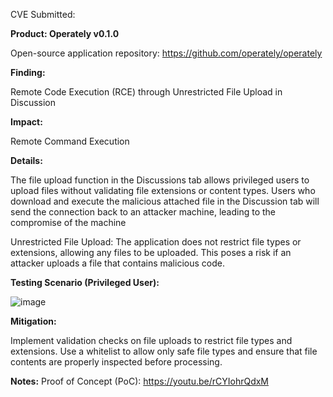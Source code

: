 CVE Submitted: 

**Product: Operately v0.1.0**

Open-source application repository: https://github.com/operately/operately

**Finding:**

Remote Code Execution (RCE) through Unrestricted File Upload in Discussion

**Impact:**

Remote Command Execution

**Details:**

The file upload function in the Discussions tab allows privileged users to upload files without validating file extensions or content types. Users who download and execute the malicious attached
file in the Discussion tab will send the connection back to an attacker machine, leading to the compromise of the machine

Unrestricted File Upload: The application does not restrict file types or extensions, allowing any files to be uploaded. This poses a risk if an attacker uploads a file that contains malicious code.

**Testing Scenario (Privileged User):**

![image](https://github.com/user-attachments/assets/c3e40e90-2099-4763-8d0a-00bfe9cb4bb8)

**Mitigation:**

Implement validation checks on file uploads to restrict file types and extensions. Use a whitelist to allow only safe file types and ensure that file contents are properly inspected before processing.


**Notes:**
Proof of Concept (PoC): https://youtu.be/rCYIohrQdxM
